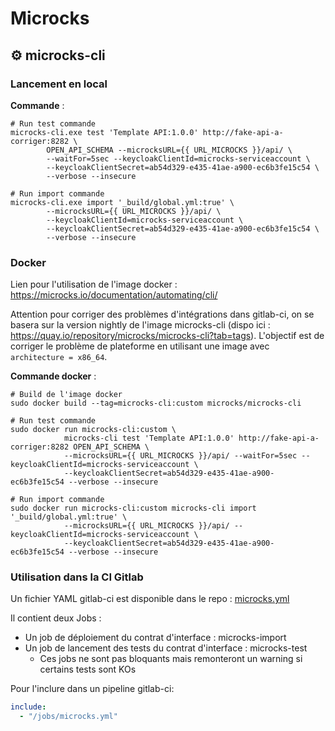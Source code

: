 # Microcks




## :gear: microcks-cli

### Lancement en local

**Commande** :
```shell
# Run test commande
microcks-cli.exe test 'Template API:1.0.0' http://fake-api-a-corriger:8282 \
		OPEN_API_SCHEMA --microcksURL={{ URL_MICROCKS }}/api/ \
		--waitFor=5sec --keycloakClientId=microcks-serviceaccount \
		--keycloakClientSecret=ab54d329-e435-41ae-a900-ec6b3fe15c54 \
		--verbose --insecure

# Run import commande
microcks-cli.exe import '_build/global.yml:true' \
		--microcksURL={{ URL_MICROCKS }}/api/ \
		--keycloakClientId=microcks-serviceaccount \
 		--keycloakClientSecret=ab54d329-e435-41ae-a900-ec6b3fe15c54 \
 		--verbose --insecure 
```

### Docker

Lien pour l'utilisation de l'image docker : https://microcks.io/documentation/automating/cli/

Attention pour corriger des problèmes d'intégrations dans gitlab-ci, on se basera sur la version nightly de l'image microcks-cli (dispo ici : https://quay.io/repository/microcks/microcks-cli?tab=tags).
L'objectif est de corriger le problème de plateforme en utilisant une image avec `architecture = x86_64`.

**Commande docker** :
```shell
# Build de l'image docker
sudo docker build --tag=microcks-cli:custom microcks/microcks-cli

# Run test commande
sudo docker run microcks-cli:custom \
			microcks-cli test 'Template API:1.0.0' http://fake-api-a-corriger:8282 OPEN_API_SCHEMA \
			--microcksURL={{ URL_MICROCKS }}/api/ --waitFor=5sec --keycloakClientId=microcks-serviceaccount \
			--keycloakClientSecret=ab54d329-e435-41ae-a900-ec6b3fe15c54 --verbose --insecure

# Run import commande
sudo docker run microcks-cli:custom microcks-cli import '_build/global.yml:true' \
 			--microcksURL={{ URL_MICROCKS }}/api/ --keycloakClientId=microcks-serviceaccount \
 			--keycloakClientSecret=ab54d329-e435-41ae-a900-ec6b3fe15c54 --verbose --insecure 
```

### Utilisation dans la CI Gitlab

Un fichier YAML gitlab-ci est disponible dans le repo : [microcks.yml](/microcks/gitlab-ci/microcks.yml)

Il contient deux Jobs : 
* Un job de déploiement du contrat d'interface : microcks-import
* Un job de lancement des tests du contrat d'interface : microcks-test
	* Ces jobs ne sont pas bloquants mais remonteront un warning si certains tests sont KOs

Pour l'inclure dans un pipeline gitlab-ci:
```yaml
include:
  - "/jobs/microcks.yml"
```
